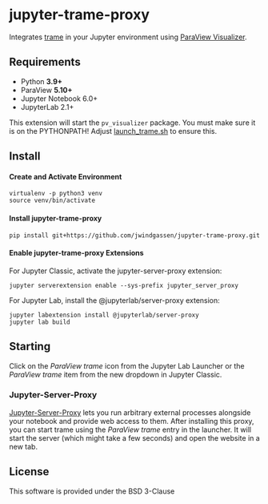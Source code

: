 # jupyter-trame-proxy
Integrates [trame](https://github.com/Kitware/trame) in your Jupyter environment using [ParaView Visualizer](https://github.com/Kitware/paraview-visualizer).  

## Requirements
- Python **3.9+**
- ParaView **5.10+**
- Jupyter Notebook 6.0+
- JupyterLab 2.1+

This extension will start the `pv_visualizer` package. You must make sure it is on the PYTHONPATH! Adjust [launch_trame.sh](jupyter_trame_proxy/share/launch_trame.sh) to ensure this.

## Install 

#### Create and Activate Environment
```
virtualenv -p python3 venv
source venv/bin/activate
```

#### Install jupyter-trame-proxy
```
pip install git+https://github.com/jwindgassen/jupyter-trame-proxy.git
```

#### Enable jupyter-trame-proxy Extensions
For Jupyter Classic, activate the jupyter-server-proxy extension:
```
jupyter serverextension enable --sys-prefix jupyter_server_proxy
```

For Jupyter Lab, install the @jupyterlab/server-proxy extension:
```
jupyter labextension install @jupyterlab/server-proxy
jupyter lab build
```

## Starting
Click on the *ParaView trame* icon from the Jupyter Lab Launcher or the *ParaView trame* item from the new dropdown in Jupyter Classic.  

### Jupyter-Server-Proxy
[Jupyter-Server-Proxy](https://jupyter-server-proxy.readthedocs.io) lets you run arbitrary external processes alongside your notebook and provide web access to them. After installing this proxy, you can start trame using the *ParaView trame* entry in the launcher. It will start the server (which might take a few seconds) and open the website in a new tab.

## License
This software is provided under the BSD 3-Clause
